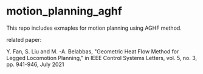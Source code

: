 # motion_planning_aghf

This repo includes exmaples for motion planning using AGHF method.

related paper:

Y. Fan, S. Liu and M. -A. Belabbas, "Geometric Heat Flow Method for Legged Locomotion Planning," in IEEE Control Systems Letters, vol. 5, no. 3, pp. 941-946, July 2021
